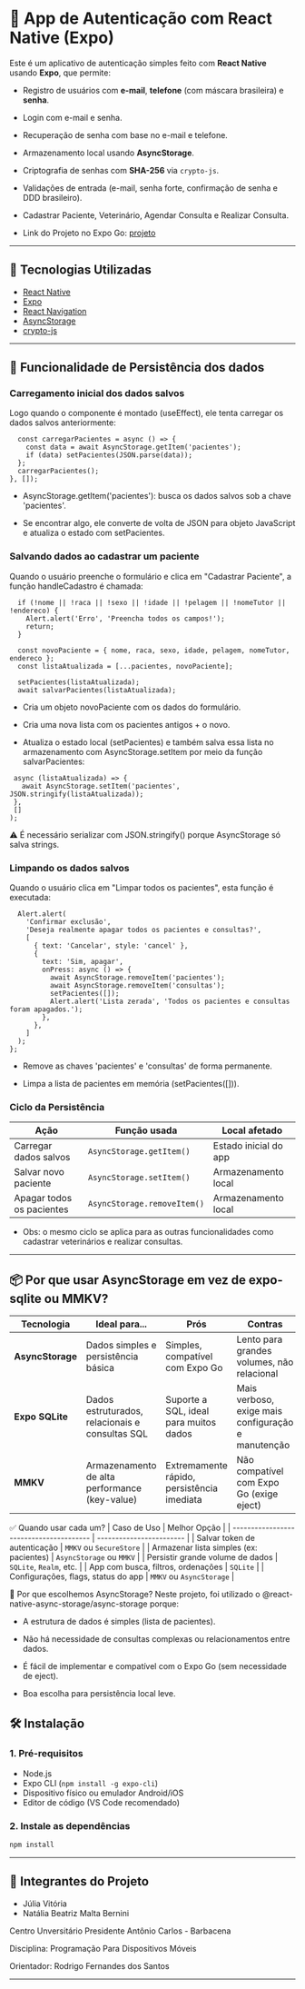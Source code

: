 # 📱 App de Autenticação com React Native (Expo)

Este é um aplicativo de autenticação simples feito com **React Native** usando **Expo**, que permite:

- Registro de usuários com **e-mail**, **telefone** (com máscara brasileira) e **senha**.
- Login com e-mail e senha.
- Recuperação de senha com base no e-mail e telefone.
- Armazenamento local usando **AsyncStorage**.
- Criptografia de senhas com **SHA-256** via `crypto-js`.
- Validações de entrada (e-mail, senha forte, confirmação de senha e DDD brasileiro).
- Cadastrar Paciente, Veterinário, Agendar Consulta e Realizar Consulta.

- Link do Projeto no Expo Go: [projeto](https://snack.expo.dev/@ailatan/pet-care)

---
## 🚀 Tecnologias Utilizadas

- [React Native](https://reactnative.dev/)
- [Expo](https://expo.dev/)
- [React Navigation](https://reactnavigation.org/)
- [AsyncStorage](https://react-native-async-storage.github.io/async-storage/)
- [crypto-js](https://www.npmjs.com/package/crypto-js)

---
## 🚀 Funcionalidade de Persistência dos dados

### Carregamento inicial dos dados salvos
Logo quando o componente é montado (useEffect), ele tenta carregar os dados salvos anteriormente:
```useEffect(() => {
  const carregarPacientes = async () => {
    const data = await AsyncStorage.getItem('pacientes');
    if (data) setPacientes(JSON.parse(data));
  };
  carregarPacientes();
}, []);
```
- AsyncStorage.getItem('pacientes'): busca os dados salvos sob a chave 'pacientes'.

- Se encontrar algo, ele converte de volta de JSON para objeto JavaScript e atualiza o estado com setPacientes.

### Salvando dados ao cadastrar um paciente
Quando o usuário preenche o formulário e clica em "Cadastrar Paciente", a função handleCadastro é chamada:
```const handleCadastro = async () => {
  if (!nome || !raca || !sexo || !idade || !pelagem || !nomeTutor || !endereco) {
    Alert.alert('Erro', 'Preencha todos os campos!');
    return;
  }

  const novoPaciente = { nome, raca, sexo, idade, pelagem, nomeTutor, endereco };
  const listaAtualizada = [...pacientes, novoPaciente];

  setPacientes(listaAtualizada);
  await salvarPacientes(listaAtualizada);
```

- Cria um objeto novoPaciente com os dados do formulário.

- Cria uma nova lista com os pacientes antigos + o novo.

- Atualiza o estado local (setPacientes) e também salva essa lista no armazenamento com AsyncStorage.setItem por meio da função salvarPacientes:

 ``` const salvarPacientes = useCallback(
  async (listaAtualizada) => {
    await AsyncStorage.setItem('pacientes', JSON.stringify(listaAtualizada));
  },
  []
);
```
⚠️ É necessário serializar com JSON.stringify() porque AsyncStorage só salva strings.

### Limpando os dados salvos
Quando o usuário clica em "Limpar todos os pacientes", esta função é executada:
```const handleLimparPacientes = () => {
  Alert.alert(
    'Confirmar exclusão',
    'Deseja realmente apagar todos os pacientes e consultas?',
    [
      { text: 'Cancelar', style: 'cancel' },
      {
        text: 'Sim, apagar',
        onPress: async () => {
          await AsyncStorage.removeItem('pacientes');
          await AsyncStorage.removeItem('consultas');
          setPacientes([]);
          Alert.alert('Lista zerada', 'Todos os pacientes e consultas foram apagados.');
        },
      },
    ]
  );
};
```
- Remove as chaves 'pacientes' e 'consultas' de forma permanente.

- Limpa a lista de pacientes em memória (setPacientes([])).

### Ciclo da Persistência
| Ação                      | Função usada                | Local afetado         |
| ------------------------- | --------------------------- | --------------------- |
| Carregar dados salvos     | `AsyncStorage.getItem()`    | Estado inicial do app |
| Salvar novo paciente      | `AsyncStorage.setItem()`    | Armazenamento local   |
| Apagar todos os pacientes | `AsyncStorage.removeItem()` | Armazenamento local   |


- Obs: o mesmo ciclo se aplica para as outras funcionalidades como cadastrar veterinários e realizar consultas.
---

## 📦 Por que usar AsyncStorage em vez de expo-sqlite ou MMKV?
| Tecnologia       | Ideal para...                                   | Prós                                       | Contras                                            |
| ---------------- | ----------------------------------------------- | ------------------------------------------ | -------------------------------------------------- |
| **AsyncStorage** | Dados simples e persistência básica             | Simples, compatível com Expo Go            | Lento para grandes volumes, não relacional         |
| **Expo SQLite**  | Dados estruturados, relacionais e consultas SQL | Suporte a SQL, ideal para muitos dados     | Mais verboso, exige mais configuração e manutenção |
| **MMKV**         | Armazenamento de alta performance (key-value)   | Extremamente rápido, persistência imediata | Não compatível com Expo Go (exige eject)           |

✅ Quando usar cada um?
| Caso de Uso                             | Melhor Opção             |
| --------------------------------------- | ------------------------ |
| Salvar token de autenticação            | `MMKV` ou `SecureStore`  |
| Armazenar lista simples (ex: pacientes) | `AsyncStorage` ou `MMKV` |
| Persistir grande volume de dados        | `SQLite`, `Realm`, etc.  |
| App com busca, filtros, ordenações      | `SQLite`                 |
| Configurações, flags, status do app     | `MMKV` ou `AsyncStorage` |

🚀 Por que escolhemos AsyncStorage?
Neste projeto, foi utilizado o @react-native-async-storage/async-storage porque:

- A estrutura de dados é simples (lista de pacientes).

- Não há necessidade de consultas complexas ou relacionamentos entre dados.

- É fácil de implementar e compatível com o Expo Go (sem necessidade de eject).

- Boa escolha para persistência local leve.

## 🛠 Instalação

### 1. Pré-requisitos
- Node.js
- Expo CLI (`npm install -g expo-cli`)
- Dispositivo físico ou emulador Android/iOS
- Editor de código (VS Code recomendado)

### 2. Instale as dependências
```bash
npm install
```

---

## 🚀 Integrantes do Projeto

- Júlia Vitória
- Natália Beatriz Malta Bernini

Centro Unversitário Presidente Antônio Carlos - Barbacena

Disciplina: Programação Para Dispositivos Móveis

Orientador: Rodrigo Fernandes dos Santos

---

